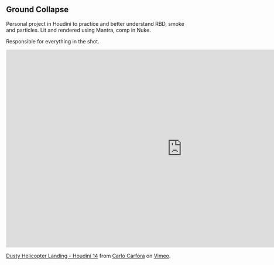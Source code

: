 ## Ground Collapse

Personal project in Houdini to practice and better understand RBD, smoke and 
particles. Lit and rendered using Mantra, comp in Nuke.

Responsible for everything in the shot.

<div class="video-responsive">
<iframe src="https://player.vimeo.com/video/163508360" width="960" height="540" frameborder="0" webkitallowfullscreen mozallowfullscreen allowfullscreen></iframe> <p><a href="https://vimeo.com/142963722">Dusty Helicopter Landing - Houdini 14</a> from <a href="https://vimeo.com/carlocarfora">Carlo Carfora</a> on <a href="https://vimeo.com">Vimeo</a>.</p>
</div>